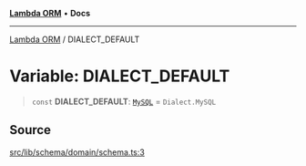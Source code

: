 [**Lambda ORM**](../README.md) • **Docs**

***

[Lambda ORM](../README.md) / DIALECT\_DEFAULT

# Variable: DIALECT\_DEFAULT

> `const` **DIALECT\_DEFAULT**: [`MySQL`](../enumerations/Dialect.md#mysql) = `Dialect.MySQL`

## Source

[src/lib/schema/domain/schema.ts:3](https://github.com/lambda-orm/lambdaorm-base/blob/369fa6c47dfcaa18334efd22efe5cc76c83a011a/src/lib/schema/domain/schema.ts#L3)
